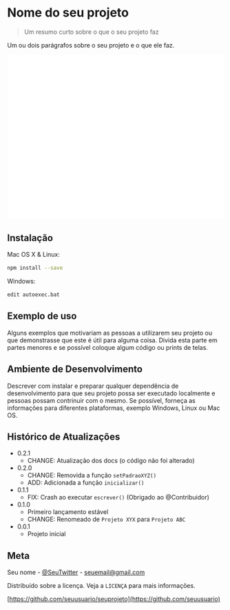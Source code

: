 [//]: # (Exemplo de README.md)

# Nome do seu projeto

> Um resumo curto sobre o que o seu projeto faz

Um ou dois parágrafos sobre o seu projeto e o que ele faz.

[//]: # (Incluo PRINT DO MEU PROJETO)

![Exemplo](exemplo.svg)

## Instalação

Mac OS X & Linux:

```sh
npm install --save
```

Windows:

```sh
edit autoexec.bat
```

## Exemplo de uso

Alguns exemplos que motivariam as pessoas a utilizarem seu projeto ou que demonstrasse que este é útil para alguma coisa. Divida esta parte em partes menores e se possível coloque algum código ou prints de telas.

## Ambiente de Desenvolvimento

Descrever com instalar e preparar qualquer dependência de desenvolvimento para que seu projeto possa ser executado localmente e pessoas possam contrinuir com o mesmo. Se possível, forneça as informações para diferentes plataformas, exemplo Windows, Linux ou Mac OS.

## Histórico de Atualizações

* 0.2.1
  * CHANGE: Atualização dos docs (o código não foi alterado)
* 0.2.0
  * CHANGE: Removida a função `setPadraoXYZ()`
  * ADD: Adicionada a função `inicializar()`
* 0.1.1
  * FIX: Crash ao executar `escrever()` (Obrigado ao @Contribuidor)
* 0.1.0
  * Primeiro lançamento estável
  * CHANGE: Renomeado de `Projeto XYX` para `Projeto ABC`
* 0.0.1
  * Projeto inicial

## Meta

Seu nome - [@SeuTwitter](https://twitter.com/seuTwitter) - seuemail@gmail.com

Distribuído sobre a licença. Veja a `LICENÇA` para mais informações.

[https://github.com/seuusuario/seuprojeto](https://github.com/seuusuario)
